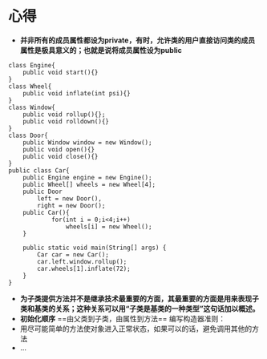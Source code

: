 # 心得

+ **并非所有的成员属性都设为private，有时，允许类的用户直接访问类的成员属性是极具意义的；也就是说将成员属性设为public**

```java{.line-numbers}
class Engine{
    public void start(){}
}
class Wheel{
    public void inflate(int psi){}
}
class Window{
    public void rollup(){};
    public void rolldown(){}
}
class Door{
    public Window window = new Window();
    public void open(){}
    public void close(){}
}
public class Car{
    public Engine engine = new Engine();
    public Wheel[] wheels = new Wheel[4];
    public Door
        left = new Door(),
        right = new Door();
    public Car(){
            for(int i = 0;i<4;i++)
                wheels[i] = new Wheel();
    }

    public static void main(String[] args) {
        Car car = new Car();
        car.left.window.rollup();
        car.wheels[1].inflate(72);
    }
}
```

+ **为子类提供方法并不是继承技术最重要的方面，其最重要的方面是用来表现子类和基类的关系；这种关系可以用“子类是基类的一种类型”这句话加以概述。**
+ **初始化顺序**
==由父类到子类，由属性到方法==
编写构造器准则：
+ 用尽可能简单的方法使对象进入正常状态，如果可以的话，避免调用其他的方法
+ ...

